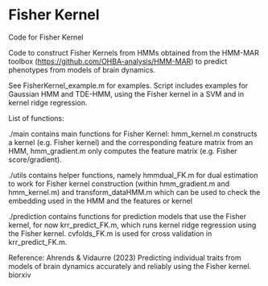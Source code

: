 # Fisher Kernel

Code for Fisher Kernel

Code to construct Fisher Kernels from HMMs obtained from the HMM-MAR toolbox (https://github.com/OHBA-analysis/HMM-MAR) to predict phenotypes from models of brain dynamics. 

See FisherKernel_example.m for examples. Script includes examples for Gaussian HMM and TDE-HMM, using the Fisher kernel in a SVM and in kernel ridge regression. 

List of functions:

./main contains main functions for Fisher Kernel: hmm_kernel.m constructs a kernel (e.g. Fisher kernel) and the corresponding feature matrix from an HMM, hmm_gradient.m only computes the feature matrix (e.g. Fisher score/gradient).

./utils contains helper functions, namely hmmdual_FK.m for dual estimation to work for Fisher kernel construction (within hmm_gradient.m and hmm_kernel.m) and transform_dataHMM.m which can be used to check the embedding used in the HMM and the features or kernel

./prediction contains functions for prediction models that use the Fisher kernel, for now krr_predict_FK.m, which runs kernel ridge regression using the Fisher kernel. cvfolds_FK.m is used for cross validation in krr_predict_FK.m.

Reference: Ahrends & Vidaurre (2023) Predicting individual traits from models of brain dynamics accurately and reliably using the Fisher kernel. biorxiv
